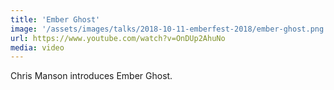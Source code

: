 ```yaml
---
title: 'Ember Ghost'
image: '/assets/images/talks/2018-10-11-emberfest-2018/ember-ghost.png'
url: https://www.youtube.com/watch?v=OnDUp2AhuNo
media: video
---
```


Chris Manson introduces Ember Ghost.
